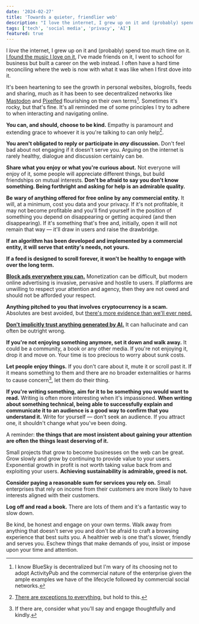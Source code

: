 ```yaml
---
date: '2024-02-27'
title: 'Towards a quieter, friendlier web'
description: "I love the internet, I grew up on it and (probably) spend too much time on it. I found the music I love on it, I've made friends on it, I went to school for business but built a career on the web instead. I often have a hard time reconciling where the web is now with what it was like when I first dove into it."
tags: ['tech', 'social media', 'privacy', 'AI']
featured: true
---
```

I *love* the internet, I grew up on it and (probably) spend too much time on it. [I found the music I love on it](https://coryd.dev/posts/2024/i-found-the-music-i-love-on-the-internet/), I've made friends on it, I went to school for business but built a career on the web instead. I often have a hard time reconciling where the web is now with what it was like when I first dove into it.<!-- excerpt -->

It's been heartening to see the growth in personal websites, blogrolls, feeds and sharing, much as it has been to see decentralized networks like [Mastodon](https://joinmastodon.org/) and [Pixelfed](https://pixelfed.org/) flourishing on their own terms[^1]. Sometimes it's rocky, but that's fine. It's all reminded me of some principles I try to adhere to when interacting and navigating online.

**You can, and should, choose to be kind.** Empathy is paramount and extending grace to whoever it is you're talking to can only help[^2].

**You aren't obligated to reply or participate in *any* discussion.** Don't feel bad about not engaging if it doesn't serve you. Arguing on the internet is rarely healthy, dialogue and discussion certainly can be.

**Share what you enjoy or what you're curious about.** Not everyone will enjoy of it, some people will appreciate different things, but build friendships on mutual interests. **Don't be afraid to say you don't know something. Being forthright and asking for help is an admirable quality.**

**Be wary of anything offered for free online by any commercial entity.** It will, at a minimum, cost you data and your privacy. If it's not profitable, it may not become profitable and you'll find yourself in the position of something you depend on disappearing or getting acquired (and then disappearing). If it's something that's free and, initially, open it will not remain that way — it'll draw in users and raise the drawbridge.

**If an algorithm has been developed and implemented by a commercial entity, it will serve that entity's needs, not yours.**

**If a feed is designed to scroll forever, it won't be healthy to engage with over the long term.**

**[Block ads everywhere you can.](https://coryd.dev/posts/2023/i-block-ads/)** Monetization can be difficult, but modern online advertising is invasive, pervasive and hostile to users. If platforms are unwilling to respect your attention and agency, then they are not owed and should not be afforded your respect.

**Anything pitched to you that involves cryptocurrency is a scam.** Absolutes are best avoided, but [there's more evidence than we'll ever need.](https://www.web3isgoinggreat.com/)

**[Don't implicitly trust anything generated by AI.](https://coryd.dev/posts/2024/i-dont-want-anything-your-ai-generates/)** It can hallucinate and can often be outright wrong.

**If you're not enjoying something anymore, set it down and walk away.** It could be a community, a book or any other media. If you're not enjoying it, drop it and move on. Your time is too precious to worry about sunk costs.

**Let people enjoy things.** If you don't care about it, mute it or scroll past it. If it means something to them and there are no broader externalities or harms to cause concern[^3], let them do their thing.

**If you're writing something, aim for it to be something you would want to read.** Writing is often more interesting when it's impassioned. **When writing about something technical, being able to successfully explain and communicate it to an audience is a good way to confirm that you understand it.** Write for yourself — don't seek an audience. If you attract one, it shouldn't change what you've been doing.

A reminder: **the things that are most insistent about gaining your attention are often the things least deserving of it.**

Small projects that grow to become businesses on the web can be great. Grow slowly and grow by continuing to provide value to your users. Exponential growth in profit is not worth taking value back from and exploiting your users. **Achieving sustainability is admirable, greed is not.**

**Consider paying a reasonable sum for services you rely on.** Small enterprises that rely on income from their customers are more likely to have interests aligned with their customers.

**Log off and read a book.** There are lots of them and it's a fantastic way to slow down.

Be kind, be honest and engage on your own terms. Walk away from anything that doesn't serve you and don't be afraid to craft a browsing experience that best suits you. A healthier web is one that's slower, friendly and serves you. Eschew things that make demands of you, insist or impose upon your time and attention.

[^1]: I know BlueSky is decentralized but I'm wary of its choosing not to adopt ActivityPub and the commercial nature of the enterprise given the ample examples we have of the lifecycle followed by commercial social networks.
[^2]: [There are exceptions to everything](https://www.youtube.com/watch?v=iyc62g7YQM0), but hold to this.
[^3]: If there are, consider what you'll say and engage thoughtfully and kindly.